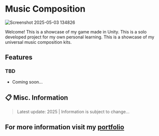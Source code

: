 # Music Composition
![Screenshot 2025-05-03 134826](https://github.com/user-attachments/assets/29f88fbc-b145-487d-8364-58854cbb9080)

Welcome! This is a showcase of my game made in Unity. This is a solo developed project for my own personal learning. This is a showcase of my universal music composition kits.


## Features
### TBD
+ Coming soon...
  
## 📋 Misc. Information
> Latest update: 2025 | Information is subject to change...
## For more information visit my [portfolio](https://camrenaa.github.io/)
